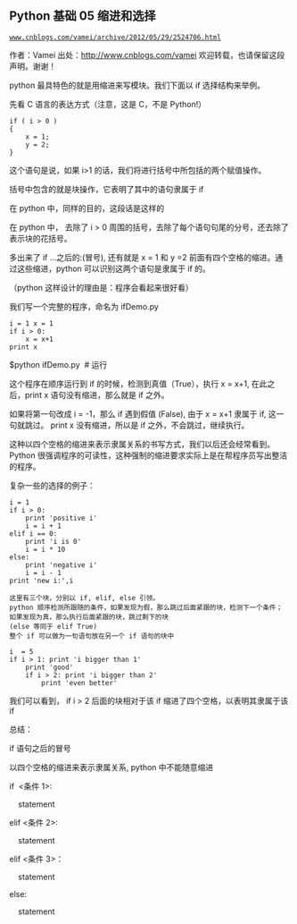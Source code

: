 ## Python 基础 05 缩进和选择

[`www.cnblogs.com/vamei/archive/2012/05/29/2524706.html`](http://www.cnblogs.com/vamei/archive/2012/05/29/2524706.html)

作者：Vamei 出处：http://www.cnblogs.com/vamei 欢迎转载，也请保留这段声明。谢谢！

python 最具特色的就是用缩进来写模块。我们下面以 if 选择结构来举例。

先看 C 语言的表达方式（注意，这是 C，不是 Python!）

```
if ( i > 0 )
{
    x = 1;
    y = 2;
}

```

这个语句是说，如果 i>1 的话，我们将进行括号中所包括的两个赋值操作。

括号中包含的就是块操作，它表明了其中的语句隶属于 if 

在 python 中，同样的目的，这段话是这样的

在 python 中， 去除了 i > 0 周围的括号，去除了每个语句句尾的分号，还去除了表示块的花括号。

多出来了 if ...之后的:(冒号), 还有就是 x = 1 和 y =2 前面有四个空格的缩进。通过这些缩进，python 可以识别这两个语句是隶属于 if 的。

（python 这样设计的理由是：程序会看起来很好看）

我们写一个完整的程序，命名为 ifDemo.py

```
i = 1 x = 1
if i > 0:
    x = x+1
print x

```

$python ifDemo.py  # 运行

这个程序在顺序运行到 if 的时候，检测到真值（True），执行 x = x+1, 在此之后，print x 语句没有缩进，那么就是 if 之外。

如果将第一句改成 i = -1，那么 if 遇到假值 (False), 由于 x = x+1 隶属于 if, 这一句就跳过。 print x 没有缩进，所以是 if 之外，不会跳过，继续执行。

这种以四个空格的缩进来表示隶属关系的书写方式，我们以后还会经常看到。Python 很强调程序的可读性，这种强制的缩进要求实际上是在帮程序员写出整洁的程序。

复杂一些的选择的例子：

```
i = 1
if i > 0:
    print 'positive i'
    i = i + 1
elif i == 0:
    print 'i is 0'
    i = i * 10
else:
    print 'negative i'
    i = i - 1
print 'new i:',i

```

```
这里有三个块，分别以 if, elif, else 引领。
python 顺序检测所跟随的条件，如果发现为假，那么跳过后面紧跟的块，检测下一个条件； 如果发现为真，那么执行后面紧跟的块，跳过剩下的块
(else 等同于 elif True)
整个 if 可以做为一句语句放在另一个 if 语句的块中 

```

```
i  = 5
if i > 1: print 'i bigger than 1'
    print 'good'
    if i > 2: print 'i bigger than 2'
        print 'even better'

```

我们可以看到， if i > 2 后面的块相对于该 if 缩进了四个空格，以表明其隶属于该 if

总结：

if 语句之后的冒号

以四个空格的缩进来表示隶属关系, python 中不能随意缩进

if  <条件 1>:

    statement

elif <条件 2>:

    statement

elif <条件 3>：

    statement

else:

    statement